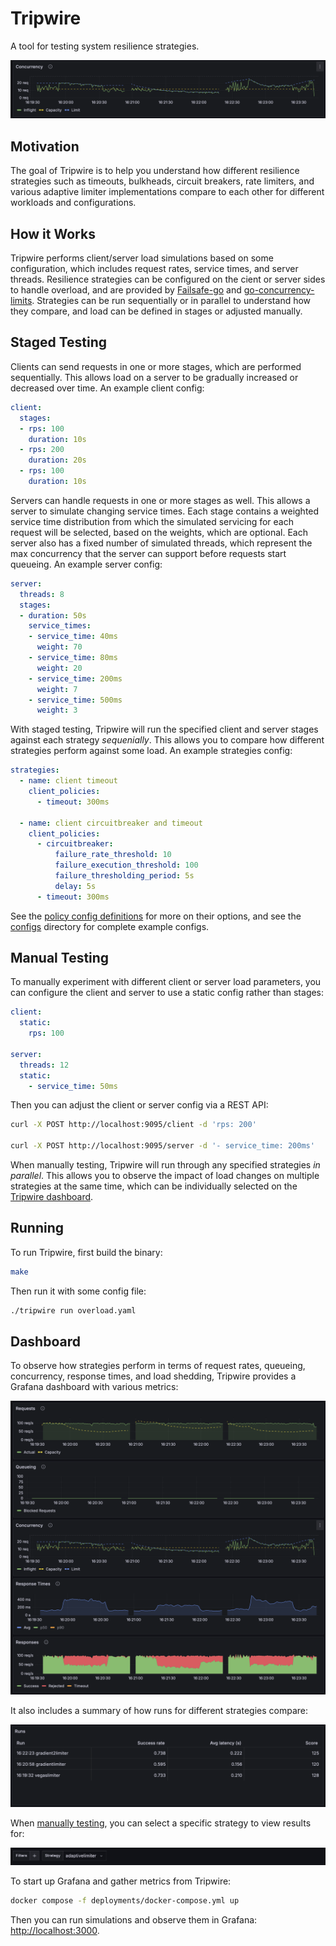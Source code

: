# Tripwire

A tool for testing system resilience strategies.

![banner](./docs/images/banner.png)

## Motivation

The goal of Tripwire is to help you understand how different resilience strategies such as timeouts, bulkheads, circuit breakers, rate limiters, and various adaptive limiter implementations compare to each other for different workloads and configurations.

## How it Works

Tripwire performs client/server load simulations based on some configuration, which includes request rates, service times, and server threads. Resilience strategies can be configured on the cient or server sides to handle overload, and are provided by [Failsafe-go](https://failsafe-go.dev) and [go-concurrency-limits](https://github.com/platinummonkey/go-concurrency-limits). Strategies can be run sequentially or in parallel to understand how they compare, and load can be defined in stages or adjusted manually.

## Staged Testing

Clients can send requests in one or more stages, which are performed sequentially. This allows load on a server to be gradually increased or decreased over time. An example client config:

```yaml
client:
  stages:
  - rps: 100
    duration: 10s
  - rps: 200
    duration: 20s
  - rps: 100
    duration: 10s
```

Servers can handle requests in one or more stages as well. This allows a server to simulate changing service times. Each stage contains a weighted service time distribution from which the simulated servicing for each request will be selected, based on the weights, which are optional. Each server also has a fixed number of simulated threads, which represent the max concurrency that the server can support before requests start queueing. An example server config:

```yaml
server:
  threads: 8
  stages:
  - duration: 50s
    service_times:
    - service_time: 40ms
      weight: 70
    - service_time: 80ms
      weight: 20
    - service_time: 200ms
      weight: 7
    - service_time: 500ms
      weight: 3
```

With staged testing, Tripwire will run the specified client and server stages against each strategy *sequenially*. This allows you to compare how different strategies perform against some load. An example strategies config:

```yaml
strategies:
  - name: client timeout
    client_policies:
      - timeout: 300ms

  - name: client circuitbreaker and timeout
    client_policies:
      - circuitbreaker:
          failure_rate_threshold: 10
          failure_execution_threshold: 100
          failure_thresholding_period: 5s
          delay: 5s
      - timeout: 300ms
```

See the [policy config definitions](https://github.com/jhalterman/tripwire/blob/main/pkg/policy/config.go) for more on their options, and see the [configs](configs) directory for complete example configs.

## Manual Testing

To manually experiment with different client or server load parameters, you can configure the client and server to use a static config rather than stages:

```yaml
client:
  static:
    rps: 100

server:
  threads: 12
  static:
    - service_time: 50ms
```

Then you can adjust the client or server config via a REST API:

```sh
curl -X POST http://localhost:9095/client -d 'rps: 200'

curl -X POST http://localhost:9095/server -d '- service_time: 200ms'
```

When manually testing, Tripwire will run through any specified strategies *in parallel*. This allows you to observe the impact of load changes on multiple strategies at the same time, which can be individually selected on the [Tripwire dashboard](#dashboard).

## Running

To run Tripwire, first build the binary:

```sh
make
```

Then run it with some config file:

```sh
./tripwire run overload.yaml
```

## Dashboard

To observe how strategies perform in terms of request rates, queueing, concurrency, response times, and load shedding, Tripwire provides a Grafana dashboard with various metrics:

![metrics](./docs/images/metrics.png)

It also includes a summary of how runs for different strategies compare:

![runs](./docs/images/runs.png)

When [manually testing](#manual-testing), you can select a specific strategy to view results for:

![strategy](./docs/images/strategy.png)

To start up Grafana and gather metrics from Tripwire:

```sh
docker compose -f deployments/docker-compose.yml up
```

Then you can run simulations and observe them in Grafana: <http://localhost:3000>.